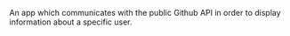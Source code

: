 An app which communicates with the public Github API in order to display information about a specific user.
